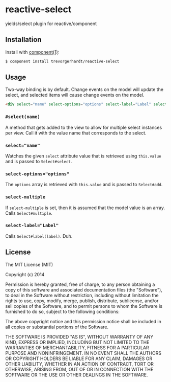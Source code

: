 
# reactive-select

  yields/select plugin for reactive/component

## Installation

  Install with [component(1)](http://component.io):

```bash
$ component install trevorgerhardt/reactive-select
```

## Usage

Two-way binding is by default. Change events on the model will update the select, and selected items will cause change events on the model.

```html
<div select="name" select-options="options" select-label="Label" select-multiple></div>
```

### `#select(name)`

A method that gets added to the view to allow for multiple select instances per view. Call it with the value name that corresponds to the select.

### `select="name"`

Watches the given `select` attribute value that is retrieved using `this.value` and is passed to `Select#select`.

### `select-options="options"`

The `options` array is retrieved with `this.value` and is passed to `Select#add`.

### `select-multiple`

If `select-multiple` is set, then it is assumed that the model value is an array. Calls `Select#multiple`.

### `select-label="Label"`

Calls `Select#label(label)`. Duh.

## License

  The MIT License (MIT)

  Copyright (c) 2014 <copyright holders>

  Permission is hereby granted, free of charge, to any person obtaining a copy
  of this software and associated documentation files (the "Software"), to deal
  in the Software without restriction, including without limitation the rights
  to use, copy, modify, merge, publish, distribute, sublicense, and/or sell
  copies of the Software, and to permit persons to whom the Software is
  furnished to do so, subject to the following conditions:

  The above copyright notice and this permission notice shall be included in
  all copies or substantial portions of the Software.

  THE SOFTWARE IS PROVIDED "AS IS", WITHOUT WARRANTY OF ANY KIND, EXPRESS OR
  IMPLIED, INCLUDING BUT NOT LIMITED TO THE WARRANTIES OF MERCHANTABILITY,
  FITNESS FOR A PARTICULAR PURPOSE AND NONINFRINGEMENT. IN NO EVENT SHALL THE
  AUTHORS OR COPYRIGHT HOLDERS BE LIABLE FOR ANY CLAIM, DAMAGES OR OTHER
  LIABILITY, WHETHER IN AN ACTION OF CONTRACT, TORT OR OTHERWISE, ARISING FROM,
  OUT OF OR IN CONNECTION WITH THE SOFTWARE OR THE USE OR OTHER DEALINGS IN
  THE SOFTWARE.
